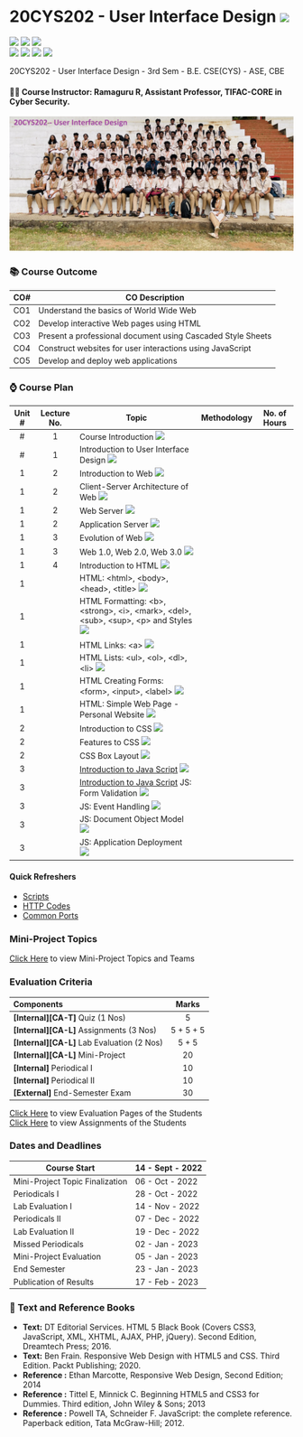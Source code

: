 # 20CYS202 - User Interface Design ![](https://img.shields.io/badge/-Completed-darkgreen)
![](https://img.shields.io/badge/Batch-21CYS-lightgreen) ![](https://img.shields.io/badge/UG-blue) ![](https://img.shields.io/badge/Subject-UID-blue) <br/>
![](https://img.shields.io/badge/Lecture-1-orange) ![](https://img.shields.io/badge/Practical-3-orange) ![](https://img.shields.io/badge/Credits-2-orange) ![](https://img.shields.io/badge/Additional_Coverage-GitHub-purple)

20CYS202  - User Interface Design - 3rd Sem - B.E. CSE(CYS) - ASE, CBE

#### :teacher: Course Instructor:  Ramaguru R, Assistant Professor, TIFAC-CORE in Cyber Security.

<p align="center">
  <img src="image/UID_Class.jpeg" width="800">
</p>

### :books: Course Outcome

| CO#  | CO Description |
|------|----------------|
| CO1 | Understand the basics of World Wide Web |
| CO2 | Develop interactive Web pages using HTML |
| CO3 | Present a professional document using Cascaded Style Sheets |
| CO4 | Construct websites for user interactions using JavaScript |
| CO5 | Develop and deploy web applications | 

### :watch: Course Plan 

| Unit # | Lecture No. | Topic | Methodology | No. of Hours |
|:------:|:-----------:|-------|-------------|:------------:|
| # | 1 | Course Introduction ![](https://img.shields.io/badge/-Completed-brightgreen) | | |
| # | 1 | Introduction to User Interface Design ![](https://img.shields.io/badge/-Completed-brightgreen) | | |
| 1 | 2 | Introduction to Web ![](https://img.shields.io/badge/-Completed-brightgreen)  | | |
| 1 | 2 | Client-Server Architecture of Web ![](https://img.shields.io/badge/-Completed-brightgreen)  | | |
| 1 | 2 | Web Server ![](https://img.shields.io/badge/-Completed-brightgreen)  | | |
| 1 | 2 | Application Server ![](https://img.shields.io/badge/-Completed-brightgreen)  | | |
| 1 | 3 | Evolution of Web ![](https://img.shields.io/badge/-Completed-brightgreen)  | | |
| 1 | 3 | Web 1.0, Web 2.0, Web 3.0 ![](https://img.shields.io/badge/-Completed-brightgreen)  | | |
| 1 | 4 | Introduction to HTML ![](https://img.shields.io/badge/-Completed-brightgreen) | | |
| 1 | | HTML: \<html\>, \<body\>, \<head\>, \<title\> ![](https://img.shields.io/badge/-Completed-brightgreen) | | |
| 1 | | HTML Formatting: \<b\>, \<strong\>, \<i\>, \<mark\>, \<del\>, \<sub\>, \<sup\>, \<p\> and Styles  ![](https://img.shields.io/badge/-Completed-brightgreen) | | |
| 1 | | HTML Links: \<a\> ![](https://img.shields.io/badge/-Completed-brightgreen) | | |
| 1 | | HTML Lists: \<ul\>, \<ol\>, \<dl\>, \<li\> ![](https://img.shields.io/badge/-Completed-brightgreen) | | |
| 1 | | HTML Creating Forms: \<form\>, \<input\>, \<label\> ![](https://img.shields.io/badge/-Completed-brightgreen) | | |
| 1 | | HTML: Simple Web Page - Personal Website ![](https://img.shields.io/badge/-Completed-brightgreen) | | |
| 2 | | Introduction to CSS ![](https://img.shields.io/badge/-Completed-brightgreen) | | |
| 2 | | Features to CSS ![](https://img.shields.io/badge/-Completed-brightgreen) | | |
| 2 | | CSS Box Layout ![](https://img.shields.io/badge/-Completed-brightgreen) | | | 
| 3 | | [Introduction to Java Script](Examples/Scripts) ![](https://img.shields.io/badge/-Completed-brightgreen) | | |
| 3 | | [Introduction to Java Script](Examples/Scripts) JS: Form Validation ![](https://img.shields.io/badge/-Completed-brightgreen) | | |
| 3 | | JS: Event Handling ![](https://img.shields.io/badge/-Completed-brightgreen) | | |
| 3 | | JS: Document Object Model ![](https://img.shields.io/badge/-Completed-brightgreen)  | | |
| 3 | | JS: Application Deployment ![](https://img.shields.io/badge/-Completed-brightgreen) | | |

#### Quick Refreshers

- [Scripts](https://amrita-tifac-cyber-blockchain.github.io/20CYS202-User-Interface-Design/Examples/Scripts/)
- [HTTP Codes](https://amrita-tifac-cyber-blockchain.github.io/20CYS202-User-Interface-Design/Examples/Web/HTTP_Codes)
- [Common Ports](https://amrita-tifac-cyber-blockchain.github.io/20CYS202-User-Interface-Design/Examples/Web/Ports)

### Mini-Project Topics

[Click Here](Mini-Project) to view Mini-Project Topics and Teams

### Evaluation Criteria

| Components | Marks |
|:----------|:-----:|
| **[Internal][CA-T]** Quiz (1 Nos) | 5 |
| **[Internal][CA-L]** Assignments (3 Nos) | 5 + 5 + 5 |
| **[Internal][CA-L]** Lab Evaluation (2 Nos)  | 5 + 5 |
| **[Internal][CA-L]** Mini-Project | 20 |
| **[Internal]** Periodical I | 10 |
| **[Internal]** Periodical II | 10 |
| **[External]** End-Semester Exam | 30 |

[Click Here](Evaluation_Pages) to view Evaluation Pages of the Students <br/>
[Click Here](Assignments) to view Assignments of the Students

### Dates and Deadlines

| Course Start | 14 - Sept - 2022 |
|--------------|-----------------|
| Mini-Project Topic Finalization | 06 - Oct - 2022 |
| Periodicals I | 28 - Oct - 2022 |
| Lab Evaluation I | 14 - Nov - 2022 |
| Periodicals II | 07 - Dec - 2022  |
| Lab Evaluation II | 19 - Dec - 2022 |
| Missed Periodicals | 02 - Jan - 2023 |
| Mini-Project Evaluation | 05 - Jan - 2023 |
| End Semester | 23 - Jan - 2023 |
| Publication of Results | 17 - Feb - 2023 |

### :green_book: Text and Reference Books
 - **Text:** DT Editorial Services. HTML 5 Black Book (Covers CSS3, JavaScript, XML, XHTML, AJAX, PHP, jQuery). Second Edition, Dreamtech Press; 2016.
 - **Text:** Ben Frain. Responsive Web Design with HTML5 and CSS. Third Edition. Packt Publishing; 2020.
 - **Reference :** Ethan Marcotte, Responsive Web Design, Second Edition; 2014
 - **Reference :** Tittel E, Minnick C. Beginning HTML5 and CSS3 for Dummies. Third edition, John Wiley & Sons; 2013
 - **Reference :** Powell TA, Schneider F. JavaScript: the complete reference. Paperback edition, Tata McGraw-Hill; 2012.
